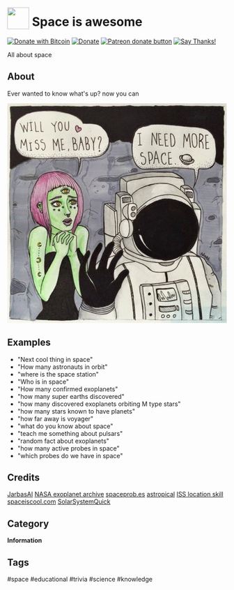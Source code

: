 # <img src='https://rawgithub.com/FortAwesome/Font-Awesome/master/advanced-options/raw-svg/solid/user-astronaut.svg' card_color='#40DBB0' width='50' height='50' style='vertical-align:bottom'/> Space is awesome
[![Donate with Bitcoin](https://en.cryptobadges.io/badge/micro/1QJNhKM8tVv62XSUrST2vnaMXh5ADSyYP8)](https://en.cryptobadges.io/donate/1QJNhKM8tVv62XSUrST2vnaMXh5ADSyYP8)
[![Donate](https://img.shields.io/badge/Donate-PayPal-green.svg)](https://paypal.me/jarbasai)
<span class="badge-patreon"><a href="https://www.patreon.com/jarbasAI" title="Donate to this project using Patreon"><img src="https://img.shields.io/badge/patreon-donate-yellow.svg" alt="Patreon donate button" /></a></span>
[![Say Thanks!](https://img.shields.io/badge/Say%20Thanks-!-1EAEDB.svg)](https://saythanks.io/to/JarbasAl)

All about space

## About 

Ever wanted to know what's up? now you can

![img](/space.jpg)

## Examples 
 - "Next cool thing in space"
 - "How many astronauts in orbit"
 - "where is the space station"
 - "Who is in space"
 - "How many confirmed exoplanets"
 - "how many super earths discovered"
 - "how many discovered exoplanets orbiting M type stars"
 - "how many stars known to have planets"
 - "how far away is voyager"
 - "what do you know about space"
 - "teach me something about pulsars"
 - "random fact about exoplanets"
 - "how many active probes in space"
 - "which probes do we have in space"
 

## Credits 
[JarbasAI](https://jarbasal.github.io)
[NASA exoplanet archive](https://exoplanetarchive.ipac.caltech.edu/)
[spaceprob.es](https://spaceprob.es/)
[astropical](http://www.astropical.space)
[ISS location skill](https://github.com/lachendeKatze/skill-iss-location)
[spaceiscool.com](http://spaceiscool.com)
[SolarSystemQuick](https://www.solarsystemquick.com)

## Category
**Information**

## Tags

#space #educational #trivia #science #knowledge
